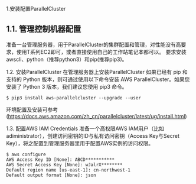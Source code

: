 1.安装配置ParallelCluster

## 1.1. 管理控制机器配置
准备一台管理服务器，用于ParallelCluster的集群配置和管理，对性能没有高要求，使用T系列EC2即可，或者直接使用自己的工作站笔记本都可以。
要求安装awscli、python（推荐python3）和pip(推荐pip3)。

1.2. 安装ParallelCluster
在管理服务器上安装ParallelCluster
如果已经有 pip 和支持的 Python 版本，则可通过使用以下命令安装 AWS ParallelCluster。如果您安装了 Python 3 版本，我们建议您使用 pip3 命令。
 ```
 $ pip3 install aws-parallelcluster --upgrade --user
 ```
环境配置及安装可参考(https://docs.aws.amazon.com/zh_cn/parallelcluster/latest/ug/install.html)
 
 
1.3. 配置AWS IAM Credentials
准备一个高权限AWS IAM用户（比如adiministrator），创建访问密钥的ID与私有访问密钥（Access Key与Secret Key），将之配置到管理服务器里用于配置AWS实例的访问权限。
```
$ aws configure
AWS Access Key ID [None]: ABCD***********
AWS Secret Access Key [None]: wJalrX********
Default region name [us-east-1]: cn-northwest-1
Default output format [None]: json
```
